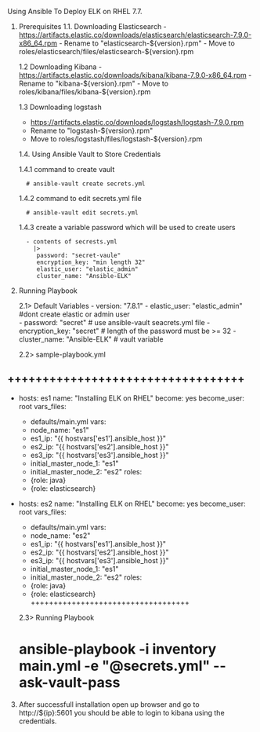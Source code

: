Using Ansible To Deploy ELK on RHEL 7.7.

1. Prerequisites
    1.1. Downloading Elasticsearch 
        - https://artifacts.elastic.co/downloads/elasticsearch/elasticsearch-7.9.0-x86_64.rpm
        - Rename to "elasticsearch-${version}.rpm"
        - Move to roles/elasticsearch/files/elasticsearch-${version}.rpm

    1.2 Downloading Kibana 
       - https://artifacts.elastic.co/downloads/kibana/kibana-7.9.0-x86_64.rpm 
       - Rename to "kibana-${version}.rpm"
       - Move to roles/kibana/files/kibana-${version}.rpm

    1.3 Downloading logstash 
      - https://artifacts.elastic.co/downloads/logstash/logstash-7.9.0.rpm  
      - Rename to "logstash-${version}.rpm"
      - Move to roles/logstash/files/logstash-${version}.rpm

    1.4. Using Ansible Vault to Store Credentials

      1.4.1 command to create vault

         # ansible-vault create secrets.yml
           
      1.4.2 command to edit secrets.yml file
           
         # ansible-vault edit secrets.yml
           
      1.4.3 create a variable password which will be used to create users
        
         - contents of secrests.yml
           |> 
            password: "secret-vaule"
            encryption_key: "min length 32"
            elastic_user: "elastic_admin"
            cluster_name: "Ansible-ELK"

 2. Running Playbook

    2.1> Default Variables
        - version: "7.8.1"
        - elastic_user: "elastic_admin"    #dont create elastic or admin user  
        - password: "secret"               # use ansible-vault seacrets.yml file
        - encryption_key: "secret"         # length of the password must be >= 32 
        - cluster_name: "Ansible-ELK"      # vault variable
     
	  2.2> sample-playbook.yml

++++++++++++++++++++++++++++++++++
  ---
  - hosts: es1
    name: "Installing ELK on RHEL"
    become: yes
    become_user: root
    vars_files:
       - defaults/main.yml
    vars:
      - node_name: "es1" 
      - es1_ip: "{{ hostvars['es1'].ansible_host }}"
      - es2_ip: "{{ hostvars['es2'].ansible_host }}"
      - es3_ip: "{{ hostvars['es3'].ansible_host }}"
      - initial_master_node_1: "es1"
      - initial_master_node_2: "es2"
    roles:
      - {role: java}
      - {role: elasticsearch}

  - hosts: es2
    name: "Installing ELK on RHEL"
    become: yes
    become_user: root
    vars_files:
       - defaults/main.yml
    vars:
      - node_name: "es2"   
      - es1_ip: "{{ hostvars['es1'].ansible_host }}"
      - es2_ip: "{{ hostvars['es2'].ansible_host }}"
      - es3_ip: "{{ hostvars['es3'].ansible_host }}"
      - initial_master_node_1: "es1"
      - initial_master_node_2: "es2"
    roles:
      - {role: java}
      - {role: elasticsearch}
+++++++++++++++++++++++++++++++++++

	  2.3> Running Playbook
	     
       # ansible-playbook  -i inventory main.yml -e "@secrets.yml" --ask-vault-pass

3. After successfull installation open up browser 
   and go to http://${ip}:5601 you should be able to login to kibana using the credentials.
	    




